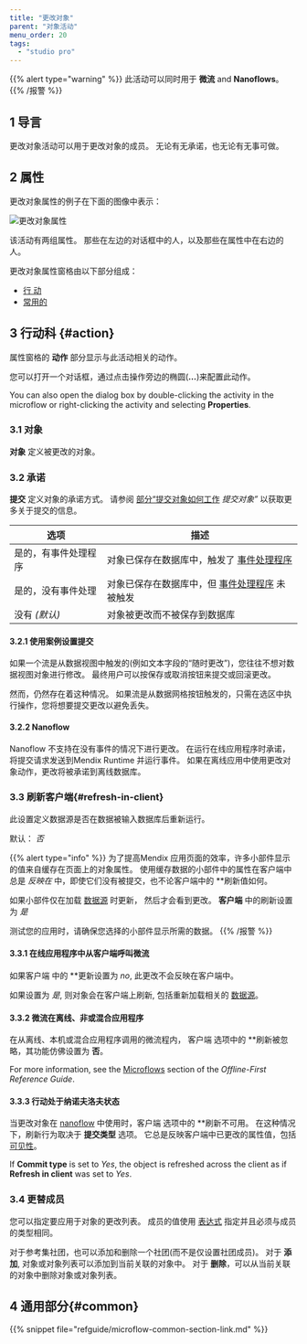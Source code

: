 ```yaml
---
title: "更改对象"
parent: "对象活动"
menu_order: 20
tags:
  - "studio pro"
---
```


{{% alert type="warning" %}}
此活动可以同时用于 **微流** and **Nanoflows**。
{{% /报警 %}}

## 1 导言

更改对象活动可以用于更改对象的成员。 无论有无承诺，也无论有无事可做。

## 2 属性

更改对象属性的例子在下面的图像中表示：

![更改对象属性](attachments/object-activities/change-properties.png)

该活动有两组属性。 那些在左边的对话框中的人，以及那些在属性中在右边的人。

更改对象属性窗格由以下部分组成：

* [行 动](#action)
* [常用的](#common)

## 3 行动科 {#action}

属性窗格的 **动作** 部分显示与此活动相关的动作。

您可以打开一个对话框，通过点击操作旁边的椭圆(**…**)来配置此动作。

You can also open the dialog box by double-clicking the activity in the microflow or right-clicking the activity and selecting **Properties**.

### 3.1 对象

**对象** 定义被更改的对象。

### 3.2 承诺

**提交** 定义对象的承诺方式。 请参阅 [部分“提交对象如何工作](committing-objects#how-commits-work) *提交对象”* 以获取更多关于提交的信息。

| 选项         | 描述                                         |
| ---------- | ------------------------------------------ |
| 是的，有事件处理程序 | 对象已保存在数据库中，触发了 [事件处理程序](event-handlers)    |
| 是的，没有事件处理  | 对象已保存在数据库中，但 [事件处理程序](event-handlers) 未被触发 |
| 没有 *(默认)*  | 对象被更改而不被保存到数据库                             |

#### 3.2.1 使用案例设置提交

如果一个流是从数据视图中触发的(例如文本字段的“随时更改”)，您往往不想对数据视图对象进行修改。 最终用户可以按保存或取消按钮来提交或回滚更改。

然而，仍然存在着这种情况。 如果流是从数据网格按钮触发的，只需在选区中执行操作，您将想要提交更改以避免丢失。

#### 3.2.2 Nanoflow

Nanoflow 不支持在没有事件的情况下进行更改。 在运行在线应用程序时承诺，将提交请求发送到Mendix Runtime 并运行事件。 如果在离线应用中使用更改对象动作，更改将被承诺到离线数据库。

### 3.3 刷新客户端{#refresh-in-client}

此设置定义数据源是否在数据被输入数据库后重新运行。

默认： *否*

{{% alert type="info" %}}
为了提高Mendix 应用页面的效率，许多小部件显示的值来自缓存在页面上的对象属性。 使用缓存数据的小部件中的属性在客户端中总是 *反映在* 中，即使它们没有被提交，也不论客户端</strong>中的 **刷新值如何。</p>

如果小部件仅在加载 [数据源](data-sources) 时更新， 然后才会看到更改。 **客户端** 中的刷新设置为 *是*

测试您的应用时，请确保您选择的小部件显示所需的数据。
{{% /报警 %}}

#### 3.3.1 在线应用程序中从客户端呼叫微流

如果客户端</strong> 中的 **更新设置为 *no*, 此更改不会反映在客户端中。</p>

如果设置为 *是*, 则对象会在客户端上刷新, 包括重新加载相关的 [数据源](data-sources)。

#### 3.3.2 微流在离线、非或混合应用程序

在从离线、本机或混合应用程序调用的微流程内， 客户端</strong> 选项中的 **刷新被忽略，其功能仿佛设置为 **否**。</p>

For more information, see the [Microflows](offline-first#microflows) section of the *Offline-First Reference Guide*.

#### 3.3.3 行动处于纳诺夫洛夫状态

当更改对象在 [nanoflow](nanoflows) 中使用时，客户端</strong> 选项中的 **刷新不可用。 在这种情况下，刷新行为取决于 **提交类型** 选项。 它总是反映客户端中已更改的属性值，包括 [可见性](common-widget-properties#visibility-properties)。</p>

If **Commit type** is set to *Yes*, the object is refreshed across the client as if **Refresh in client** was set to *Yes*.

### 3.4 更替成员

您可以指定要应用于对象的更改列表。 成员的值使用 [表达式](expressions) 指定并且必须与成员的类型相同。

对于参考集社团，也可以添加和删除一个社团(而不是仅设置社团成员)。 对于 **添加**, 对象或对象列表可以添加到当前关联的对象中。 对于 **删除**，可以从当前关联的对象中删除对象或对象列表。

## 4 通用部分{#common}

{{% snippet file="refguide/microflow-common-section-link.md" %}}
